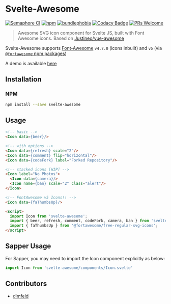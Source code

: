 # Svelte-Awesome
[![Semaphore CI](https://robbrazier.semaphoreci.com/badges/svelte-awesome.svg)](https://robbrazier.semaphoreci.com/projects/svelte-awesome)
[![npm](https://img.shields.io/npm/v/svelte-awesome.svg)](https://www.npmjs.com/package/svelte-awesome)
[![bundlephobia](https://badgen.net/bundlephobia/minzip/svelte-awesome)](https://bundlephobia.com/result?p=svelte-awesome)
[![Codacy Badge](https://app.codacy.com/project/badge/Grade/5543afb1136e45e2b7bae46332f94d60)](https://www.codacy.com/gh/RobBrazier/svelte-awesome/dashboard)
[![PRs Welcome](https://img.shields.io/badge/PRs-welcome-brightgreen.svg)](http://makeapullrequest.com)

> Awesome SVG icon component for Svelte JS, built with Font Awesome icons. Based on [Justineo/vue-awesome][vue-awesome]

Svelte-Awesome supports [Font-Awesome][font-awesome] `v4.7.0` (icons inbuilt) and `v5` (via [`@fortawesome` npm packages][fortawesome-icons])

A demo is available [here][demo]

## Installation
### NPM
```bash
npm install --save svelte-awesome
```

## Usage
```html
<!-- basic -->
<Icon data={beer}/>

<!-- with options -->
<Icon data={refresh} scale="2"/>
<Icon data={comment} flip="horizontal"/>
<Icon data={codeFork} label="Forked Repository"/>

<!-- stacked icons [WIP] -->
<Icon label="No Photos">
  <Icon data={camera}/>
  <Icon name={ban} scale="2" class="alert"/>
</Icon>

<!-- FontAwesome v5 Icons!! -->
<Icon data={faThumbsUp}/>

<script>
  import Icon from 'svelte-awesome';
  import { beer, refresh, comment, codeFork, camera, ban } from 'svelte-awesome/icons';
  import { faThumbsUp } from '@fortawesome/free-regular-svg-icons';
</script>
```

## Sapper Usage
For Sapper, you may need to import the Icon component explicitly as below:
```javascript
import Icon from 'svelte-awesome/components/Icon.svelte'
```

## Contributors
* [dimfeld](https://github.com/dimfeld)

[vue-awesome]: https://github.com/Justineo/vue-awesome
[font-awesome]: https://github.com/FortAwesome/Font-Awesome
[demo]: https://robbrazier.github.io/svelte-awesome
[fortawesome-icons]: https://www.npmjs.com/search?q=%40fortawesome%20icons
